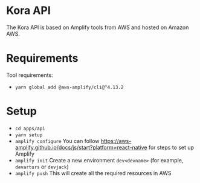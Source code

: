 # Kora API

The Kora API is based on Amplify tools from AWS and hosted on Amazon AWS.

Requirements
============

Tool requirements:

- `yarn global add @aws-amplify/cli@^4.13.2`

Setup
=====

- `cd apps/api`
- `yarn setup`
- `amplify configure`
    You can follow https://aws-amplify.github.io/docs/js/start?platform=react-native for steps to set up Amplify 
- `amplify init`
    Create a new environment `dev<devname>` (for example, `devarturs` or `devjack`)
- `amplify push`
    This will create all the required resources in AWS
